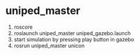 # uniped_master

1) roscore
2) roslaunch uniped_master uniped_gazebo.launch
3) start simulation by pressing play button in gazebo
4) rosrun uniped_master unicon